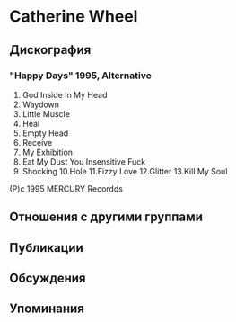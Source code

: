# Catherine Wheel



## Дискография

### "Happy Days" 1995, Alternative

1. God Inside In My Head
2. Waydown
3. Little Muscle
4. Heal
5. Empty Head
6. Receive
7. My Exhibition
8. Eat My Dust You Insensitive Fuck
9. Shocking
10.Hole
11.Fizzy Love
12.Glitter
13.Kill My Soul

(P)c 1995 MERCURY Recordds


## Отношения с другими группами


## Публикации


## Обсуждения


## Упоминания

